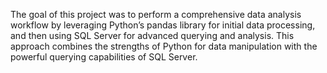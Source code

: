 The goal of this project was to perform a comprehensive data analysis workflow by leveraging Python’s pandas library for initial data processing, and then using SQL Server for advanced querying and analysis. This approach combines the strengths of Python for data manipulation with the powerful querying capabilities of SQL Server.
